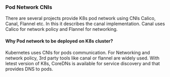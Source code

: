 ### Pod Network CNIs 

There are several projects provide K8s pod network using CNIs Calico, Canal, Flannel etc. In this it describes the canal implementation. 
Canal uses Calico for network policy and Flannel for networking. 

#### Why Pod network to be deployed on K8s cluster? 

Kubernetes uses CNIs for pods communication. For Networking and network policy, 3rd party tools like canal or flannel are widely used. With letest version of K8s, CoreDNs is available for service discovery and that provides DNS to pods.
